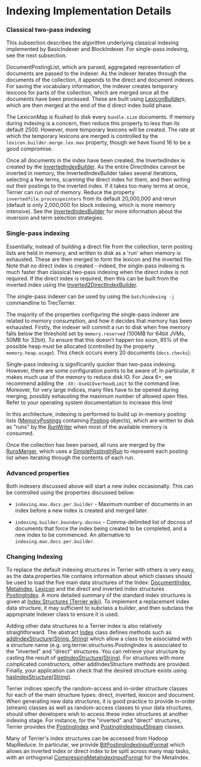 Indexing Implementation Details
================

### Classical two-pass indexing

This subsection describes the algorithm underlying classical indexing implemented by BasicIndexer and BlockIndexer. For single-pass indexing, see the next subsection.

DocumentPostingList, which are parsed, aggregated representation of documents are passed to the indexer. As the indexer iterates through the documents of the collection, it appends to the direct and document indexes. For saving the vocabulary information, the indexer creates temporary lexicons for parts of the collection, which are merged once all the documents have been processed. These are built using [LexiconBuilder](javadoc/org/terrier/structures/indexing/LexiconBuilder.html)s, which are then merged at the end of the d direct index build phase.

The LexiconMap is flushed to disk every `bundle.size` documents. If memory during indexing is a concern, then reduce this property to less than its default 2500. However, more temporary lexicons will be created. The rate at which the temporary lexicons are merged is controlled by the `lexicon.builder.merge.lex.max` property, though we have found 16 to be a good compromise.

Once all documents in the index have been created, the InvertedIndex is created by the [InvertedIndexBuilder](javadoc/org/terrier/structures/indexing/classical/InvertedIndexBuilder.html). As the entire DirectIndex cannot be inverted in memory, the InvertedIndexBuilder takes several iterations, selecting a few terms, scanning the direct index for them, and then writing out their postings to the inverted index. If it takes too many terms at once, Terrier can run out of memory. Reduce the property `invertedfile.processpointers` from its default 20,000,000 and rerun (default is only 2,000,000 for block indexing, which is more memory intensive). See the [InvertedIndexBuilder](javadoc/org/terrier/structures/indexing/classical/InvertedIndexBuilder.html) for more information about the inversion and term selection strategies.

### Single-pass indexing

Essentially, instead of building a direct file from the collection, term posting lists are held in memory, and written to disk as a 'run' when memory is exhausted. These are then merged to form the lexicon and the inverted file. Note that no direct index is created - indeed, the single-pass indexing is much faster than classical two-pass indexing when the direct index is not required. If the direct index is required, then this can be built from the inverted index using the [Inverted2DirectIndexBuilder](javadoc/org/terrier/structures/indexing/singlepass/Inverted2DirectIndexBuilder.html).

The single-pass indexer can be used by using the `batchindexing -j` commandline to TrecTerrier.

The majority of the properties configuring the single-pass indexer are related to memory consumption, and how it decides that memory has been exhausted. Firstly, the indexer will commit a run to disk when free memory falls below the threshold set by `memory.reserved` (100MB for 64bit JVMs, 50MB for 32bit). To ensure that this doesn’t happen too soon, 85% of the possible heap must be allocated (controlled by the property `memory.heap.usage`). This check occurs every 20 documents (`docs.checks`).

Single-pass indexing is significantly quicker than two-pass indexing. However, there are some configuration points to be aware of. In particular, it makes much use of the memory to reduce disk IO. For Java 6+, we recommend adding the `-XX:-UseGCOverheadLimit` to the command line. Moreover, for very large indices, many files have to be opened during merging, possibly exhausting the maximum number of allowed open files. Refer to your operating system documentation to increase this limit

In this architecture, indexing is performed to build up in-memory posting lists ([MemoryPostings](javadoc/org/terrier/structures/indexing/singlepass/MemoryPostings.html) containing [Posting](javadoc/org/terrier/structures/indexing/singlepass/Posting.html) objects), which are written to disk as "runs" by the [RunWriter](javadoc/org/terrier/structures/indexing/singlepass/RunWriter.html) when most of the available memory is consumed.

Once the collection has been parsed, all runs are merged by the [RunsMerger](javadoc/org/terrier/structures/indexing/singlepass/RunsMerger.html), which uses a [SimplePostingInRun](javadoc/org/terrier/structures/indexing/singlepass/SimplePostingInRun.html) to represent each posting list when iterating through the contents of each run.

### Advanced properties

Both indexers discussed above will start a new index occasionally. This can be controlled using the properties discussed below:

-   `indexing.max.docs.per.builder` - Maximum number of documents in an index before a new index is created and merged later.

-   `indexing.builder.boundary.docnos` - Comma-delimited list of docnos of documents that force the index being created to be completed, and a new index to be commenced. An alternative to `indexing.max.docs.per.builder`.


### Changing Indexing

To replace the default indexing structures in Terrier with others is very easy, as the data.properties file contains information about which classes should be used to load the five main data structures of the Index: [DocumentIndex](javadoc/org/terrier/structures/DocumentIndex.html), [MetaIndex](javadoc/org/terrier/structures/MetaIndex.html), [Lexicon](javadoc/org/terrier/structures/Lexicon.html) and the direct and inverted index structures [PostingIndex](javadoc/org/terrier/structures/PostingIndex.html). A more detailed summary of the standard index structures is given at [Index Structures (Terrier wiki)](http://ir.dcs.gla.ac.uk/wiki/Terrier/IndexStructures). To implement a replacement index data structure, it may sufficient to subclass a builder, and then subclass the appropriate Indexer class to ensure it is used.

Adding other data structures to a Terrier index is also relatively straightforward. The abstract [Index](javadoc/org/terrier/structures/Index.html) class defines methods such as [addIndexStructure(String, String)](javadoc/org/terrier/structures/Index.html#addIndexStructure(java.lang.String,%20java.lang.String)) which allow a class to be associated with a structure name (e.g. org.terrier.structures.PostingIndex is associated to the "inverted" and "direct" structures. You can retrieve your structure by casting the result of [getIndexStructure(String)](javadoc/org/terrier/structures/Index.html#getIndexStructure(java.lang.String)). For structures with more complicated constructors, other addIndexStructure methods are provided. Finally, your application can check that the desired structure exists using [hasIndexStructure(String)](javadoc/org/terrier/structures/Index.html#hasIndexStructure(java.lang.String)).


Terrier indices specify the random-access and in-order structure classes for each of the main structure types: direct, inverted, lexicon and document. When generating new data structures, it is good practice to provide in-order (stream) classes as well as random-access classes to your data structures, should other developers wish to access these index structures at another indexing stage. For instance, for the "inverted" and "direct" structures, Terrier provides the [PostingIndex](javadoc/org/terrier/structures/bit/InvertedIndex.html) and [PostingIndexInputStream](javadoc/org/terrier/structures/bit/InvertedIndexInputStream.html) classes.

Many of Terrier's index structures can be accessed from Hadoop MapReduce. In particular, we provide [BitPostingIndexInputFormat](javadoc/org/terrier/structures/indexing/singlepass/hadoop/BitPostingIndexInputFormat.html) which allows an inverted index or direct index to be split across many map tasks, with an orthogonal [CompressingMetaIndexInputFormat](javadoc/org/terrier/structures/CompressingMetaIndex.CompressingMetaIndexInputFormat.html) for the MetaIndex.

